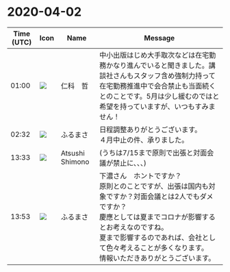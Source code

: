 # 2020-04-02

|Time (UTC)|Icon|Name|Message|
|---|---|---|---|
|01:00|![](https://avatars.slack-edge.com/2020-02-07/931811718113_e014a5915d2d5fd0a630_72.jpg)|仁科　哲|中小出版はじめ大手取次などは在宅勤務かなり進んでいると聞きました。講談社さんもスタッフ含め強制力持って在宅勤務推進中で会合禁止も当面続くとのことです。5月は少し緩むのではと希望を持っていますが、いつもすみません！|
|02:32|![](https://secure.gravatar.com/avatar/76a0f849e297e2ebb941be896336414e.jpg?s=72&d=https%3A%2F%2Fa.slack-edge.com%2Fdf10d%2Fimg%2Favatars%2Fava_0021-72.png)|ふるまさ|日程調整ありがとうございます。<br>４月中止の件、承りました。|
|13:33|![](https://secure.gravatar.com/avatar/3f82b853a23d9a6d1ce612d83f3a3a54.jpg?s=72&d=https%3A%2F%2Fa.slack-edge.com%2Fdf10d%2Fimg%2Favatars%2Fava_0008-72.png)|Atsushi Shimono|(うちは7/15まで原則で出張と対面会議が禁止に、、、)|
|13:53|![](https://secure.gravatar.com/avatar/76a0f849e297e2ebb941be896336414e.jpg?s=72&d=https%3A%2F%2Fa.slack-edge.com%2Fdf10d%2Fimg%2Favatars%2Fava_0021-72.png)|ふるまさ|下濃さん　ホントですか？<br>原則とのことですが、出張は国内も対象ですか？対面会議とは2人でもダメですか？<br>慶應としては夏までコロナが影響するとお考えなのですね。<br>夏まで影響するのであれば、会社として色々考えることが多くなります。<br>情報いただきありがとうございます。|
